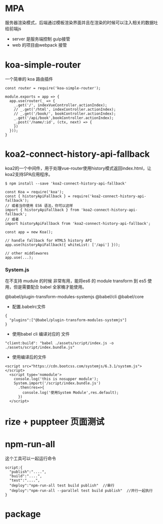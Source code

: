 # MPA
  服务器渲染模式，后端通过模板渲染界面并且在渲染的时候可以注入相关的数据吐给前端js

- server 是服务端控制 gulp接管
- web 的项目由webpack 接管


# koa-simple-router
  一个简单的 koa 路由插件
```
const router = require('koa-simple-router');

module.exports = app => {
  app.use(router(_ => {
    _.get('/', indexVueController.actionIndex);
    // _.get('/html', indexController.actionIndex);
    // _.get('/book/', bookController.actionIndex);
    _.get('/api/book',bookController.actionIndex);
    _.post('/name/:id', (ctx, next) => {
    })
  }));
}
```

# koa2-connect-history-api-fallback
koa2的一个中间件，用于处理vue-router使用history模式返回index.html，让koa2支持SPA应用程序。

```
$ npm install --save 'koa2-connect-history-api-fallback'
```

```
const Koa = require('koa');
const { historyApiFallback } = require('koa2-connect-history-api-fallback');
// 或者当你使用 ES6 语法，你可以这样
import { historyApiFallback } from 'koa2-connect-history-api-fallback';
// 或者
import historyApiFallback from 'koa2-connect-history-api-fallback';
 
const app = new Koa();
 
// handle fallback for HTML5 history API
app.use(historyApiFallback({ whiteList: ['/api'] }));
 
// other middlewares
app.use(...);
```

### System.js
在不支持 mudule 的时候 非常有用，能将es6 的 module transform 到 es5 使用，但是需要配合 babel 全家桶才能使用。

@babel/plugin-transform-modules-systemjs
@babel/cli
@babel/core

- 配置.babelrc文件 
```
{
  "plugins":["@babel/plugin-transform-modules-systemjs"]
}
```

- 使用babel cli 编译对应的 文件

```
"client:build": "babel ./assets/script/index.js -o ./assets/script/index.bundle.js"
```

- 使用编译后的文件 
```
<script src="https://cdn.bootcss.com/systemjs/6.3.1/system.js"></script>
  <script type='nomodule'>
    console.log('this is nosupper module');
    System.import('/script/index.bundle.js')
      .then(res=>{
        console.log('使用System Module',res.default);
      })
  </script>
```

# rize + puppteer 页面测试


# npm-run-all
  这个工具可以一起运行命令

```
script:{
  "publish":"....",
  "build":"....",
  "test":"....",
  "deploy":"npm-run-all test build publish"  //串行
  "deploy":"npm-run-all --parallel test build publish"  //并行一起执行
}
```

# package 
